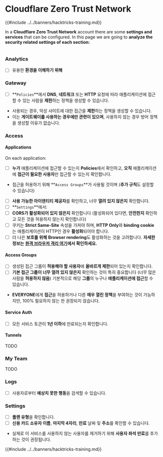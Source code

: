 # Cloudflare Zero Trust Network

{{#include ../../banners/hacktricks-training.md}}

In a **Cloudflare Zero Trust Network** account there are some **settings and services** that can be configured. In this page we are going to **analyze the security related settings of each section:**

<figure><img src="../../images/image (206).png" alt=""><figcaption></figcaption></figure>

### Analytics

- [ ] 유용한 **환경을 이해하기 위해**

### **Gateway**

- [ ] **`Policies`**에서 **DNS**, **네트워크** 또는 **HTTP** 요청에 따라 애플리케이션에 접근할 수 있는 사람을 **제한**하는 정책을 생성할 수 있습니다.
- 사용되는 경우, 악성 사이트에 대한 접근을 **제한**하는 정책을 생성할 수 있습니다.
- 이는 **게이트웨이를 사용하는 경우에만 관련이 있으며**, 사용하지 않는 경우 방어 정책을 생성할 이유가 없습니다.

### Access

#### Applications

On each application:

- [ ] **누가** 애플리케이션에 접근할 수 있는지 **Policies**에서 확인하고, **오직** 애플리케이션에 **접근이 필요한 사용자**만 접근할 수 있는지 확인합니다.
- 접근을 허용하기 위해 **`Access Groups`**가 사용될 것이며 (**추가 규칙**도 설정할 수 있습니다)
- [ ] **사용 가능한 아이덴티티 제공자**를 확인하고, 너무 **열려 있지 않은지** 확인합니다.
- [ ] **`Settings`**에서:
- [ ] **CORS가 활성화되어 있지 않은지** 확인합니다 (활성화되어 있다면, **안전한지** 확인하고 모든 것을 허용하지 않는지 확인합니다)
- [ ] 쿠키는 **Strict Same-Site** 속성을 가져야 하며, **HTTP Only**와 **binding cookie**는 애플리케이션이 HTTP인 경우 **활성화**되어야 합니다.
- [ ] 더 나은 **보호를 위해** **Browser rendering**도 활성화하는 것을 고려합니다. **자세한 정보는** [**원격 브라우저 격리 여기**](https://blog.cloudflare.com/cloudflare-and-remote-browser-isolation/)**에서 확인하세요.**

#### **Access Groups**

- [ ] 생성된 접근 그룹이 **허용해야 할 사용자**에 **올바르게 제한**되어 있는지 확인합니다.
- [ ] **기본 접근 그룹이 너무 열려 있지 않은지** 확인하는 것이 특히 중요합니다 (너무 많은 사람을 **허용하지 않음**) 기본적으로 해당 **그룹**의 누구나 **애플리케이션에 접근**할 수 있습니다.
- **EVERYONE**에게 **접근**을 허용하거나 다른 **매우 열린 정책**을 부여하는 것이 가능하지만, 100% 필요하지 않는 한 권장되지 않습니다.

#### Service Auth

- [ ] 모든 서비스 토큰이 **1년 이하**에 만료되는지 확인합니다.

#### Tunnels

TODO

### My Team

TODO

### Logs

- [ ] 사용자로부터 **예상치 못한 행동**을 검색할 수 있습니다.

### Settings

- [ ] **플랜 유형**을 확인합니다.
- [ ] **신용 카드 소유자 이름**, **마지막 4자리**, **만료** 날짜 및 **주소**를 확인할 수 있습니다.
- 실제로 이 서비스를 사용하지 않는 사용자를 제거하기 위해 **사용자 좌석 만료**를 추가하는 것이 권장됩니다.

{{#include ../../banners/hacktricks-training.md}}
